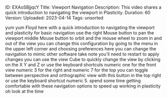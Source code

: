 ID: EXAoSBjjqcY
Title: Viewport Navigation
Description: This video shares a quick introduction to navigating the viewport in Plasticity.
Duration: 60
Version: 
Uploaded: 2023-04-14
Tags: unsorted

yum yum
Floyd here with a quick introduction to
navigating the viewport and plasticity
for basic navigation use the right Mouse
button to pan the viewport middle Mouse
button to orbit and the mouse wheel to
zoom in and out of the view you can
change this configuration by going to
the menu in the upper left corner and
choosing preferences here you can change
the navigation to mimic other software
take note you'll need to restart to
apply changes you can use the view Cube
to quickly change the view by clicking
on the X Y and Z or use the keyboard
shortcuts numeric one for the front view
numeric 3 for the right and numeric 7
for the top
you can toggle between perspective and
orthographic view with this button in
the top right or use the keyboard
shortcut numeric 5.
spend some time getting comfortable with
these navigation options to speed up
working in plasticity oh look at the
time
